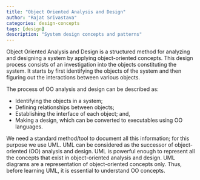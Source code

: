 ```yaml
---
title: "Object Oriented Analysis and Design"
author: "Rajat Srivastava"
categories: design-concepts
tags: [design]
description: "System design concepts and patterns"
---
```


Object Oriented Analysis and Design is a structured method for analyzing and designing a system by applying object-oriented concepts. This design process consists of an investigation into the objects constituting the system. It starts by first identifying the objects of the system and then figuring out the interactions between various objects.

The process of OO analysis and design can be described as:

- Identifying the objects in a system;
- Defining relationships between objects;
- Establishing the interface of each object; and,
- Making a design, which can be converted to executables using OO languages.

We need a standard method/tool to document all this information; for this purpose we use UML. UML can be considered as the successor of object-oriented (OO) analysis and design. UML is powerful enough to represent all the concepts that exist in object-oriented analysis and design. UML diagrams are a representation of object-oriented concepts only. Thus, before learning UML, it is essential to understand OO concepts.